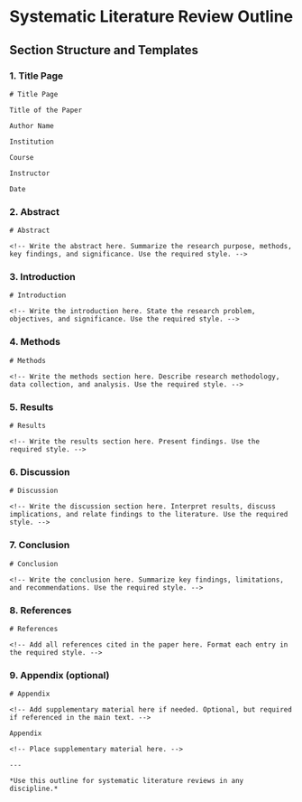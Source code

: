 # Systematic Literature Review Outline

## Section Structure and Templates

### 1. Title Page
```
# Title Page

Title of the Paper

Author Name

Institution

Course

Instructor

Date
```

### 2. Abstract
```
# Abstract

<!-- Write the abstract here. Summarize the research purpose, methods, key findings, and significance. Use the required style. -->
```

### 3. Introduction
```
# Introduction

<!-- Write the introduction here. State the research problem, objectives, and significance. Use the required style. -->
```

### 4. Methods
```
# Methods

<!-- Write the methods section here. Describe research methodology, data collection, and analysis. Use the required style. -->
```

### 5. Results
```
# Results

<!-- Write the results section here. Present findings. Use the required style. -->
```

### 6. Discussion
```
# Discussion

<!-- Write the discussion section here. Interpret results, discuss implications, and relate findings to the literature. Use the required style. -->
```

### 7. Conclusion
```
# Conclusion

<!-- Write the conclusion here. Summarize key findings, limitations, and recommendations. Use the required style. -->
```

### 8. References
```
# References

<!-- Add all references cited in the paper here. Format each entry in the required style. -->
```

### 9. Appendix (optional)
```
# Appendix

<!-- Add supplementary material here if needed. Optional, but required if referenced in the main text. -->

Appendix

<!-- Place supplementary material here. -->

---

*Use this outline for systematic literature reviews in any discipline.*
